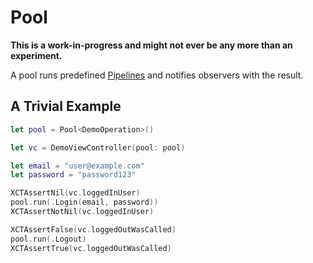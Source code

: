 # Pool

**This is a work-in-progress and might not ever be any more than an experiment.**

A pool runs predefined [Pipelines](https://github.com/interstateone/Pipeline) and notifies observers with the result.

## A Trivial Example

```swift
let pool = Pool<DemoOperation>()

let vc = DemoViewController(pool: pool)

let email = "user@example.com"
let password = "password123"

XCTAssertNil(vc.loggedInUser)
pool.run(.Login(email, password))
XCTAssertNotNil(vc.loggedInUser)

XCTAssertFalse(vc.loggedOutWasCalled)
pool.run(.Logout)
XCTAssertTrue(vc.loggedOutWasCalled)
```
